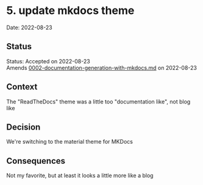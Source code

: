# 5. update mkdocs theme

Date: 2022-08-23

## Status

Status: Accepted on 2022-08-23  
Amends [0002-documentation-generation-with-mkdocs.md](0002-documentation-generation-with-mkdocs.md) on 2022-08-23

## Context

The "ReadTheDocs" theme was a little too "documentation like", not blog like

## Decision

We're switching to the material theme for MKDocs

## Consequences

Not my favorite, but at least it looks a little more like a blog
